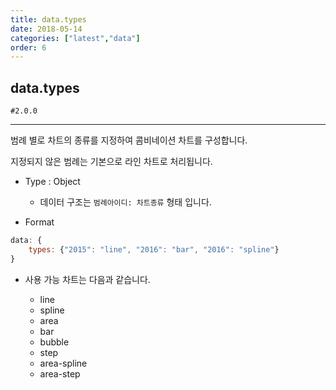 ```yaml
---
title: data.types
date: 2018-05-14
categories: ["latest","data"]
order: 6
---
```


## data.types

`#2.0.0`

---

범례 별로 차트의 종류를 지정하여 콤비네이션 차트를 구성합니다.

지정되지 않은 범례는 기본으로 라인 차트로 처리됩니다.

* Type : Object

	* 데이터 구조는 `범례아이디: 차트종류` 형태 입니다.

* Format
```javascript
data: {
	types: {"2015": "line", "2016": "bar", "2016": "spline"}
}
```

* 사용 가능 차트는 다음과 같습니다.

	* line
	* spline
	* area
	* bar
	* bubble
	* step
	* area-spline
	* area-step
